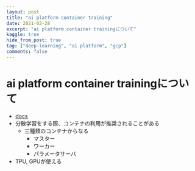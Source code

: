 ```yaml
---
layout: post
title: "ai platform container training"
date: 2021-02-28
excerpt: "ai platform container trainingについて"
kaggle: true
hide_from_post: true
tag: ["deep-learning", "ai platform", "gcp"]
comments: false
---
```


# ai platform container trainingについて
 - [docs](https://cloud.google.com/ai-platform/training/docs/using-containers)
 - 分散学習をする際、コンテナの利用が推奨されることがある
   - 三種類のコンテナからなる
	 - マスター
	 - ワーカー
	 - パラメータサーバ
 - TPU, GPUが使える
